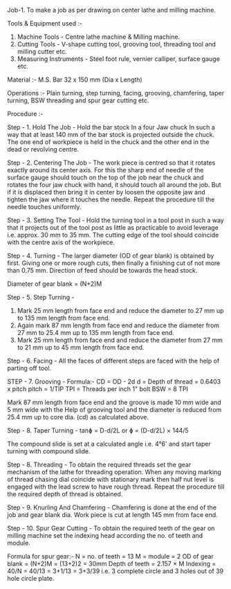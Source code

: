 Job-1. To make a job as per drawing on center lathe and milling machine.
 
Tools & Equipment used :-
1. Machine Tools - Centre lathe machine & Milling machine.
2. Cutting Tools - V-shape cutting tool, grooving tool, threading tool and milling cutter etc.
3. Measuring Instruments - Steel foot rule, vernier calliper, surface gauge etc.
 
Material :- M.S. Bar 32 x 150 mm (Dia x Length) 
 
Operations :- Plain turning, step turning, facing, grooving, chamfering, taper turning, BSW threading and spur gear cutting etc.
 
Procedure :-
 
Step - 1. Hold The Job - Hold the bar stock In a four Jaw chuck In such a way that at least 140 mm of the bar stock is projected outside
the chuck. The one end of workpiece is held in the chuck and the other end in the dead or revolving centre.
 
Step - 2. Centering The Job - The work piece is centred so that it rotates exactly around its center axis. For this the sharp end of
needle of the surface gauge should touch on the top of the job near the chuck and rotates the  four jaw chuck with hand, it should touch
all around the job. But if it is displaced then bring it in center by loosen the opposite jaw and tighten the jaw where it touches the
needle. Repeat the procedure till the needle touches uniformly.
 
Step - 3. Setting The Tool - Hold the turning tool in a tool post in such a way that it projects out of the tool post as little as
practicable to avoid leverage i.e. approx. 30 mm to 35 mm. The cutting edge of the tool should coincide with the centre axis of the 
workpiece.
 
Step - 4. Turning - The larger diameter (OD of gear blank) is obtained by first.
Giving one or more rough cuts, then finally a finishing cut of not more than 0.75 mm. Direction of feed should be towards the head
stock. 
 
Diameter of gear blank = (N+2)M
 
Step - 5. Step Turning -
1. Mark 25 mm length from face end and reduce the diameter to 27 mm up to 135 mm length from face end. 
2. Again mark 87 mm length from face end and reduce the diameter from 27 mm to 25.4 mm up to 135 mm length from face end.
3. Mark 25 mm length from face end and reduce the diameter from 27 mm to 21 mm up to 45 mm length from face end.
 
Step - 6. Facing - All the faces of different steps are faced with the help of parting off  tool.
 
STEP - 7. Grooving - Formula:- CD = OD - 2d
d = Depth of thread = 0.6403 x pitch
pitch = 1/TIP
TPI = Threads per inch
1" bolt BSW = 8 TPI
 
Mark 87 mm length from face end and the groove is made 10 mm wide and 5 mm wide with the Help of grooving tool and the diameter is
reduced from 25.4 mm up to core dia. (cd) as calculated above. 
 
Step - 8. Taper Turning - 
tanɸ = D-d/2L  or ɸ = (D-d/2L) × 144/5
 
The compound slide is set at a calculated angle i.e. 4°6' and start taper turning with compound slide. 
 
Step - 8. Threading - To obtain the required threads set the gear mechanism of the lathe for threading operation. When any moving
marking of thread chasing dial coincide with stationary mark then half nut level is engaged with the lead screw to have rough thread.
Repeat the procedure till the required depth of thread is obtained.
 
Step - 9. Knurling  And Chamfering - Chamfering is done at the end of the job and gear blank dia. Work piece is cut at length 145 mm
from face end. 
 
Step - 10. Spur Gear Cutting - To obtain the required teeth of the gear on milling machine set the indexing head according the no. of
teeth and module. 
 
Formula for spur gear:-
N = no. of teeth = 13
M = module = 2
OD of gear blank = (N+2)M = (13+2)2 = 30mm
Depth of teeth = 2.157 × M
Indexing = 40/N = 40/13 = 3+1/13 = 3+3/39 
i.e. 3 complete circle and 3 holes out of 39 hole circle plate. 
